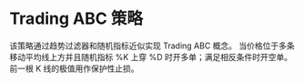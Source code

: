 # Trading ABC 策略

该策略通过趋势过滤器和随机指标近似实现 Trading ABC 概念。 当价格位于多条移动平均线上方并且随机指标 %K 上穿 %D 时开多单；满足相反条件时开空单。 前一根 K 线的极值用作保护性止损。
